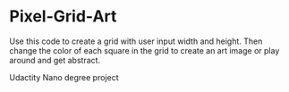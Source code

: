  <h1>Pixel-Grid-Art</h1>
 <p color = red> Use this code to create a grid with user input width and height. Then change the color of each square in the grid to create an art image or play around and get abstract.<p> 
  <p> Udactity Nano degree project<p>

